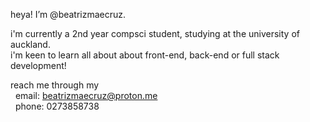 heya! I’m @beatrizmaecruz.

i'm currently a 2nd year compsci student, studying at the university of auckland.
<br>i'm keen to learn all about about front-end, back-end or full stack development!

reach me through my
<br>&nbsp; email: beatrizmaecruz@proton.me
<br>&nbsp; phone: 0273858738

<!---
beatrizmaecruz/beatrizmaecruz is a ✨ special ✨ repository because its `README.md` (this file) appears on your GitHub profile.
You can click the Preview link to take a look at your changes.
--->
